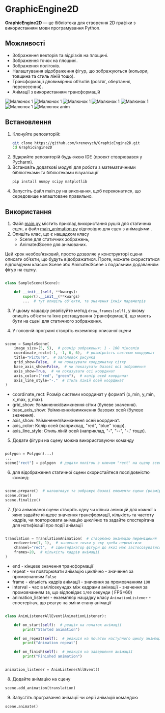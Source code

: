 # GraphicEngine2D

**GraphicEngine2D** — це бібліотека для створення 2D графіки з використанням мови програмування Python.

## Можливості

- Зображення векторів та відрізків на площині.
- Зображення точок на площині.
- Зображення полігонів.
- Налаштування відображення фігур, що зображуються (кольори, товщина та стиль ліній тощо).
- Трансформації двовимірних обʼєктів (розтяг, обертання, перенесення).
- Анімації з використанням трансформацій

![Малюнок 1](images/img1.png)
![Малюнок 1](images/img2.png)
![Малюнок 1](images/img3.png)
![Малюнок 1](images/img6.png)
![Малюнок 1](images/img4.png)
![Малюнок 1](images/img5.png)
![Малюнок anim](images/animation.gif)

## Встановлення

1. Клонуйте репозиторій:
   ```bash
   git clone https://github.com/krenevych/GraphicEngine2D.git
   cd GraphicEngine2D
   ```
2. Відкрийте репозиторій будь-якою IDE (проект створювався у Pycharm).
3. Встановіть додаткові модулі для роботи з математичними бібліотеками та бібліотеками візуалізації
   ```bash
   pip install numpy scipy matplotlib
   ```
4. Запустіть файл main.py на виконання, щоб переконатися, що середовище налаштоване правильно.

## Використання

1. Файл [main.py](src/main.py) містить приклад використання рушія для статичних сцен, а
   файл [main_animation.py](src/main_animation.py) відповідно для сцен з анімаціями .
2. Опишіть клас, що є нащадком класу
    - Scene для статичних зображень,
    - AnimatedScene для анімованих.

Цей крок необовʼязковий, просто дозволяє у конструкторі сцени описати обʼєкти, що будуть відображатися.
Проте, можете скористатися відповідним класом Scene або AnimatedScene з подальним додаванням фігур на сцену.



```python

class SampleScene(Scene):

    def __init__(self, **kwargs):
        super().__init__(**kwargs)
        ...  # тут опишіть обʼєкти, та значення їхніх параметрів

```
3. У цьому нащадку реалізуйте метод `draw_frames(self)`, у якому опишіть обʼєкти та їхнє розтащування (трансформації), що
   мають бути на сцені для статичного зображення.


4. У головній програмі створіть екземпляр описаної сцени

```python

scene = SampleScene(
    image_size=(5, 5),  # розмір зображення: 1 - 100 пікселів
    coordinate_rect=(-1, -1, 6, 6),  # розмірність системи координат
    title="Picture",  # заголовок рисунка
    grid_show=False,  # чи показувати координатну сітку
    base_axis_show=False,  # чи показувати базові осі зображення
    axis_show=True,  # чи показувати осі координат
    axis_color=("red", "green"),  # колір осей координат
    axis_line_style="-."  # стиль ліній осей координат
)

```

- coordinate_rect: Розмір системи координат у форматі (x_min, y_min, x_max, y_max).
- grid_show: Увімкнення/вимкнення сітки (булеве значення).
- base_axis_show: Увімкнення/вимкнення базових осей (булеве значення).
- axis_show: Увімкнення/вимкнення осей координат.
- axis_color: Колір осей (наприклад, "red", "blue" тощо).
- axis_line_style: Стиль ліній осей (наприклад, "-", "--", "-." тощо).

5. Додати фігури на сцену можна використовуючи команду

```python

polygon = Polygon(...)
...
scene["rect"] = polygon  # додати полігон з ключем "rect" на сцену scene

```

6. для відображення статичної сцени скористайтеся послідовністю команд:

```python

scene.prepare()  # налаштовує та зображує базові елементи сцени (розмірність, глобальна система координат, тощо.)
scene.draw()
scene.finalize()
```

7. Для анімованої сцени створіть одну чи кілька анімацій для кожної з яких задайте кінцеве значення трансформації,
   кількість та частоту кадрів, чи повторювати анімацію циклічно та задайте спостерігача для нотифікації про події
   анімації

```python

translation = TranslationAnimation(  # створюємо анімацію переміщення
    end=vertex(1, 1),  # значення точки у яку треба перемітити
    channel="rect",  # ідентифікатор фігури до якої має застосовуватися анімація
    frames=20,  # кількість кадрів анімації
)

```

- end - кінцеве значення трансформації
- repeat - чи повторювати анімацію циклічно - значення за промовчанням `False`
- frame - кількість кадрів анімації - значення за промовчанням `100`
- interval - час в мілісекундах між кадрами анімації - значення за промовчанням `16`, що відповідає `1/60` секунди (
  FPS=60)
- animation_listener - екземпляр нащадку класу `AnimationListener` - спостерігач, що реагує на зміни стану анімації

```python

class AnimListenerAllEvent(AnimationListener):

    def on_start(self):  # реація на початок анімації
        print("Started animation")

    def on_repeat(self):  # реакція на початок наступного циклу анімації, при циклічній анімації
        print("Animation repeat")

    def on_finish(self):  # реакція на завершення анімації
        print("Finished animation")


animation_listener = AnimListenerAllEvent()

```

8. Додайте анімацію на сцену

```python
scene.add_animation(translation)
```

9. Запустіть програвання анімації чи серії анімацій командою

```python
scene.animate()
```